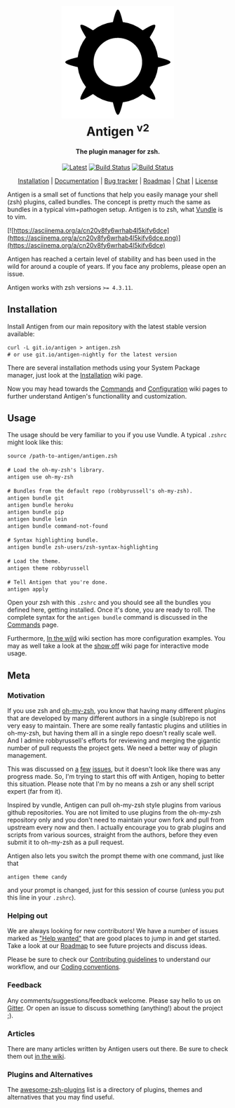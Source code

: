 <h1 align="center">
  <a href="https://github.com/zsh-users/antigen"><img src="antigen.png" alt="Antigen"></a>
  <br>
  Antigen <sup>v2</sup>
</h1>
<h4 align="center">The plugin manager for zsh.</h2>

<p align="center">
  <a href="https://github.com/zsh-users/antigen/releases/latest"><img src="https://img.shields.io/github/release/zsh-users/antigen.svg?label=latest" alt="Latest"></a> <a href="http://travis-ci.org/zsh-users/antigen"><img src="https://img.shields.io/travis/zsh-users/antigen/develop.svg?label=develop" alt="Build Status"></a> <a href="http://travis-ci.org/zsh-users/antigen"><img src="https://img.shields.io/travis/zsh-users/antigen/next.svg?label=next" alt="Build Status"></a>
</p>
<p align="center">
  <a href="#installation">Installation</a> | <a href="https://github.com/zsh-users/antigen/wiki">Documentation</a> | <a href="https://github.com/zsh-users/antigen/issues">Bug tracker</a> | <a href="https://trello.com/b/P0xrGgfT/antigen">Roadmap</a> | <a href="https://gitter.im/antigen-zsh/develop">Chat</a> | <a href="http://mit.sharats.me/">License</a>
</p>

Antigen is a small set of functions that help you easily manage your shell (zsh)
plugins, called bundles. The concept is pretty much the same as bundles in a
typical vim+pathogen setup. Antigen is to zsh, what [Vundle][] is to vim.


[![https://asciinema.org/a/cn20v8fy6wrhab4l5kifv6dce](https://asciinema.org/a/cn20v8fy6wrhab4l5kifv6dce.png)](https://asciinema.org/a/cn20v8fy6wrhab4l5kifv6dce)


Antigen has reached a certain level of stability and has been used in the wild
for around a couple of years. If you face any problems, please open an issue.

Antigen works with zsh versions `>= 4.3.11`.

## Installation

Install Antigen from our main repository with the latest stable version available:

    curl -L git.io/antigen > antigen.zsh
    # or use git.io/antigen-nightly for the latest version

There are several installation methods using your System Package manager, just look
at the [Installation][] wiki page.

Now you may head towards the [Commands][] and [Configuration][] wiki pages to further
understand Antigen's functionallity and customization.

## Usage

The usage should be very familiar to you if you use Vundle. A typical `.zshrc`
might look like this:

    source /path-to-antigen/antigen.zsh

    # Load the oh-my-zsh's library.
    antigen use oh-my-zsh

    # Bundles from the default repo (robbyrussell's oh-my-zsh).
    antigen bundle git
    antigen bundle heroku
    antigen bundle pip
    antigen bundle lein
    antigen bundle command-not-found

    # Syntax highlighting bundle.
    antigen bundle zsh-users/zsh-syntax-highlighting

    # Load the theme.
    antigen theme robbyrussell

    # Tell Antigen that you're done.
    antigen apply

Open your zsh with this `.zshrc` and you should see all the bundles you defined
here, getting installed. Once it's done, you are ready to roll. The complete
syntax for the `antigen bundle` command is discussed in the [Commands][] page.

Furthermore, [In the wild][wild] wiki section has more configuration examples. You may
as well take a look at the [show off][] wiki page
for interactive mode usage.

## Meta

### Motivation

If you use zsh and [oh-my-zsh][], you know that having many different plugins
that are developed by many different authors in a single (sub)repo is not very
easy to maintain. There are some really fantastic plugins and utilities in
oh-my-zsh, but having them all in a single repo doesn't really scale well. And I
admire robbyrussell's efforts for reviewing and merging the gigantic number of
pull requests the project gets. We need a better way of plugin management.

This was discussed on [a][1] [few][2] [issues][3], but it doesn't look like
there was any progress made. So, I'm trying to start this off with Antigen,
hoping to better this situation. Please note that I'm by no means a zsh or any
shell script expert (far from it).

[1]: https://github.com/robbyrussell/oh-my-zsh/issues/465
[2]: https://github.com/robbyrussell/oh-my-zsh/issues/377
[3]: https://github.com/robbyrussell/oh-my-zsh/issues/1014

Inspired by vundle, Antigen can pull oh-my-zsh style plugins from various github
repositories. You are not limited to use plugins from the oh-my-zsh repository
only and you don't need to maintain your own fork and pull from upstream every
now and then. I actually encourage you to grab plugins and scripts from various
sources, straight from the authors, before they even submit it to oh-my-zsh as a
pull request.

Antigen also lets you switch the prompt theme with one command, just like that

    antigen theme candy

and your prompt is changed, just for this session of course (unless you put this
line in your `.zshrc`).

### Helping out

We are always looking for new contributors! We have a number of issues marked
as ["Help wanted"][Help wanted] that are good places to jump in and get started. Take a look at
our [Roadmap][] to see future projects and discuss ideas.

Please be sure to check our [Contributing guidelines][] to understand our workflow,
and our [Coding conventions][].

### Feedback

Any comments/suggestions/feedback welcome. Please say hello to us on [Gitter][]. Or
open an issue to discuss something (anything!) about the project ;).

### Articles

There are many articles written by Antigen users out there. Be sure to check them out
[in the wiki][].

### Plugins and Alternatives

The [awesome-zsh-plugins][] list is a directory of plugins, themes and alternatives that
you may find useful.

[Vundle]: https://github.com/gmarik/vundle
[awesome-zsh-plugins]: https://github.com/unixorn/awesome-zsh-plugins
[wild]: https://github.com/zsh-users/antigen/wiki/In-the-wild
[oh-my-zsh]: https://github.com/robbyrussell/oh-my-zsh
[issue]: https://github.com/zsh-users/antigen/issues
[license]: http://mit.sharats.me
[contributing]: https://github.com/zsh-users/antigen/wiki/Contributing
[wiki]: https://github.com/zsh-users/antigen/wiki
[Commands]: https://github.com/zsh-users/antigen/wiki/Commands
[Installation]: https://github.com/zsh-users/antigen/wiki/Installation
[Configuration]: https://github.com/zsh-users/antigen/wiki/Configuration
[show off]: https://github.com/zsh-users/antigen/wiki/Show-off
[Help wanted]: https://github.com/zsh-users/antigen/issues?q=is%3Aissue+is%3Aopen+label%3A%22Help+wanted%22
[Roadmap]: https://trello.com/b/P0xrGgfT/antigen
[Contributing guidelines]: https://github.com/zsh-users/antigen/wiki/Contributing
[Coding conventions]: https://github.com/zsh-users/antigen/wiki/Styleguide
[Gitter]: https://gitter.im/antigen-zsh/develop
[in the wiki]: https://github.com/zsh-users/antigen/wiki#external-articles
